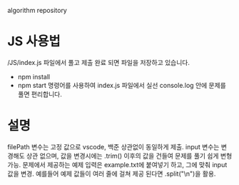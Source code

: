 algorithm repository

# JS 사용법
/JS/index.js 파일에서 풀고 제출 완료 되면 파일을 저장하고 있습니다.
- npm install
- npm start
명령어를 사용하여 index.js 파일에서 실선 console.log 안에 문제를 풀면 편리합니다.

# 설명
filePath 변수는 고정 값으로 vscode, 백준 상관없이 동일하게 제출.
input 변수는 변경해도 상관 없으며, 값을 변경시에는 .trim() 이후의 값을 건들여 문제를 풀기 쉽게 변형가능.
문제에서 제공하는 예제 입력은 example.txt에 붙여넣기 하고, 그에 맞춰 input 값을 변경.
예를들어 예제 값들이 여러 줄에 걸쳐 제공 된다면 .split("\n")을 활용.
